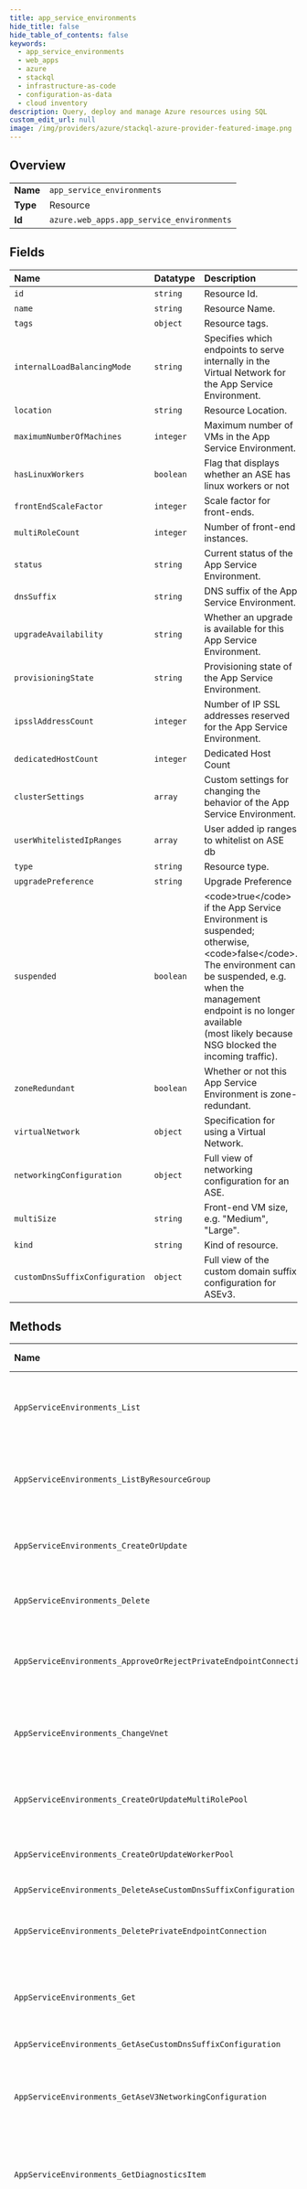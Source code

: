 ```yaml
---
title: app_service_environments
hide_title: false
hide_table_of_contents: false
keywords:
  - app_service_environments
  - web_apps
  - azure    
  - stackql
  - infrastructure-as-code
  - configuration-as-data
  - cloud inventory
description: Query, deploy and manage Azure resources using SQL
custom_edit_url: null
image: /img/providers/azure/stackql-azure-provider-featured-image.png
---
```

  
    

## Overview
<table><tbody>
<tr><td><b>Name</b></td><td><code>app_service_environments</code></td></tr>
<tr><td><b>Type</b></td><td>Resource</td></tr>
<tr><td><b>Id</b></td><td><code>azure.web_apps.app_service_environments</code></td></tr>
</tbody></table>

## Fields
| Name | Datatype | Description |
|:-----|:---------|:------------|
| `id` | `string` | Resource Id. |
| `name` | `string` | Resource Name. |
| `tags` | `object` | Resource tags. |
| `internalLoadBalancingMode` | `string` | Specifies which endpoints to serve internally in the Virtual Network for the App Service Environment. |
| `location` | `string` | Resource Location. |
| `maximumNumberOfMachines` | `integer` | Maximum number of VMs in the App Service Environment. |
| `hasLinuxWorkers` | `boolean` | Flag that displays whether an ASE has linux workers or not |
| `frontEndScaleFactor` | `integer` | Scale factor for front-ends. |
| `multiRoleCount` | `integer` | Number of front-end instances. |
| `status` | `string` | Current status of the App Service Environment. |
| `dnsSuffix` | `string` | DNS suffix of the App Service Environment. |
| `upgradeAvailability` | `string` | Whether an upgrade is available for this App Service Environment. |
| `provisioningState` | `string` | Provisioning state of the App Service Environment. |
| `ipsslAddressCount` | `integer` | Number of IP SSL addresses reserved for the App Service Environment. |
| `dedicatedHostCount` | `integer` | Dedicated Host Count |
| `clusterSettings` | `array` | Custom settings for changing the behavior of the App Service Environment. |
| `userWhitelistedIpRanges` | `array` | User added ip ranges to whitelist on ASE db |
| `type` | `string` | Resource type. |
| `upgradePreference` | `string` | Upgrade Preference |
| `suspended` | `boolean` | &lt;code&gt;true&lt;/code&gt; if the App Service Environment is suspended; otherwise, &lt;code&gt;false&lt;/code&gt;. The environment can be suspended, e.g. when the management endpoint is no longer available<br /> (most likely because NSG blocked the incoming traffic). |
| `zoneRedundant` | `boolean` | Whether or not this App Service Environment is zone-redundant. |
| `virtualNetwork` | `object` | Specification for using a Virtual Network. |
| `networkingConfiguration` | `object` | Full view of networking configuration for an ASE. |
| `multiSize` | `string` | Front-end VM size, e.g. "Medium", "Large". |
| `kind` | `string` | Kind of resource. |
| `customDnsSuffixConfiguration` | `object` | Full view of the custom domain suffix configuration for ASEv3. |
## Methods
| Name | Accessible by | Required Params | Description |
|:-----|:--------------|:----------------|:------------|
| `AppServiceEnvironments_List` | `SELECT` | `subscriptionId` | Description for Get all App Service Environments for a subscription. |
| `AppServiceEnvironments_ListByResourceGroup` | `SELECT` | `resourceGroupName, subscriptionId` | Description for Get all App Service Environments in a resource group. |
| `AppServiceEnvironments_CreateOrUpdate` | `INSERT` | `name, resourceGroupName, subscriptionId` | Description for Create or update an App Service Environment. |
| `AppServiceEnvironments_Delete` | `DELETE` | `name, resourceGroupName, subscriptionId` | Description for Delete an App Service Environment. |
| `AppServiceEnvironments_ApproveOrRejectPrivateEndpointConnection` | `EXEC` | `name, privateEndpointConnectionName, resourceGroupName, subscriptionId` | Description for Approves or rejects a private endpoint connection |
| `AppServiceEnvironments_ChangeVnet` | `EXEC` | `name, resourceGroupName, subscriptionId, data__id` | Description for Move an App Service Environment to a different VNET. |
| `AppServiceEnvironments_CreateOrUpdateMultiRolePool` | `EXEC` | `name, resourceGroupName, subscriptionId` | Description for Create or update a multi-role pool. |
| `AppServiceEnvironments_CreateOrUpdateWorkerPool` | `EXEC` | `name, resourceGroupName, subscriptionId, workerPoolName` | Description for Create or update a worker pool. |
| `AppServiceEnvironments_DeleteAseCustomDnsSuffixConfiguration` | `EXEC` | `name, resourceGroupName, subscriptionId` |  |
| `AppServiceEnvironments_DeletePrivateEndpointConnection` | `EXEC` | `name, privateEndpointConnectionName, resourceGroupName, subscriptionId` | Description for Deletes a private endpoint connection |
| `AppServiceEnvironments_Get` | `EXEC` | `name, resourceGroupName, subscriptionId` | Description for Get the properties of an App Service Environment. |
| `AppServiceEnvironments_GetAseCustomDnsSuffixConfiguration` | `EXEC` | `name, resourceGroupName, subscriptionId` |  |
| `AppServiceEnvironments_GetAseV3NetworkingConfiguration` | `EXEC` | `name, resourceGroupName, subscriptionId` | Description for Get networking configuration of an App Service Environment |
| `AppServiceEnvironments_GetDiagnosticsItem` | `EXEC` | `diagnosticsName, name, resourceGroupName, subscriptionId` | Description for Get a diagnostics item for an App Service Environment. |
| `AppServiceEnvironments_GetInboundNetworkDependenciesEndpoints` | `EXEC` | `name, resourceGroupName, subscriptionId` | Description for Get the network endpoints of all inbound dependencies of an App Service Environment. |
| `AppServiceEnvironments_GetMultiRolePool` | `EXEC` | `name, resourceGroupName, subscriptionId` | Description for Get properties of a multi-role pool. |
| `AppServiceEnvironments_GetOutboundNetworkDependenciesEndpoints` | `EXEC` | `name, resourceGroupName, subscriptionId` | Description for Get the network endpoints of all outbound dependencies of an App Service Environment. |
| `AppServiceEnvironments_GetPrivateEndpointConnection` | `EXEC` | `name, privateEndpointConnectionName, resourceGroupName, subscriptionId` | Description for Gets a private endpoint connection |
| `AppServiceEnvironments_GetPrivateEndpointConnectionList` | `EXEC` | `name, resourceGroupName, subscriptionId` | Description for Gets the list of private endpoints associated with a hosting environment |
| `AppServiceEnvironments_GetPrivateLinkResources` | `EXEC` | `name, resourceGroupName, subscriptionId` | Description for Gets the private link resources |
| `AppServiceEnvironments_GetVipInfo` | `EXEC` | `name, resourceGroupName, subscriptionId` | Description for Get IP addresses assigned to an App Service Environment. |
| `AppServiceEnvironments_GetWorkerPool` | `EXEC` | `name, resourceGroupName, subscriptionId, workerPoolName` | Description for Get properties of a worker pool. |
| `AppServiceEnvironments_ListAppServicePlans` | `EXEC` | `name, resourceGroupName, subscriptionId` | Description for Get all App Service plans in an App Service Environment. |
| `AppServiceEnvironments_ListCapacities` | `EXEC` | `name, resourceGroupName, subscriptionId` | Description for Get the used, available, and total worker capacity an App Service Environment. |
| `AppServiceEnvironments_ListDiagnostics` | `EXEC` | `name, resourceGroupName, subscriptionId` | Description for Get diagnostic information for an App Service Environment. |
| `AppServiceEnvironments_ListMultiRoleMetricDefinitions` | `EXEC` | `name, resourceGroupName, subscriptionId` | Description for Get metric definitions for a multi-role pool of an App Service Environment. |
| `AppServiceEnvironments_ListMultiRolePoolInstanceMetricDefinitions` | `EXEC` | `instance, name, resourceGroupName, subscriptionId` | Description for Get metric definitions for a specific instance of a multi-role pool of an App Service Environment. |
| `AppServiceEnvironments_ListMultiRolePoolSkus` | `EXEC` | `name, resourceGroupName, subscriptionId` | Description for Get available SKUs for scaling a multi-role pool. |
| `AppServiceEnvironments_ListMultiRolePools` | `EXEC` | `name, resourceGroupName, subscriptionId` | Description for Get all multi-role pools. |
| `AppServiceEnvironments_ListMultiRoleUsages` | `EXEC` | `name, resourceGroupName, subscriptionId` | Description for Get usage metrics for a multi-role pool of an App Service Environment. |
| `AppServiceEnvironments_ListOperations` | `EXEC` | `name, resourceGroupName, subscriptionId` | Description for List all currently running operations on the App Service Environment. |
| `AppServiceEnvironments_ListUsages` | `EXEC` | `name, resourceGroupName, subscriptionId` | Description for Get global usage metrics of an App Service Environment. |
| `AppServiceEnvironments_ListWebApps` | `EXEC` | `name, resourceGroupName, subscriptionId` | Description for Get all apps in an App Service Environment. |
| `AppServiceEnvironments_ListWebWorkerMetricDefinitions` | `EXEC` | `name, resourceGroupName, subscriptionId, workerPoolName` | Description for Get metric definitions for a worker pool of an App Service Environment. |
| `AppServiceEnvironments_ListWebWorkerUsages` | `EXEC` | `name, resourceGroupName, subscriptionId, workerPoolName` | Description for Get usage metrics for a worker pool of an App Service Environment. |
| `AppServiceEnvironments_ListWorkerPoolInstanceMetricDefinitions` | `EXEC` | `instance, name, resourceGroupName, subscriptionId, workerPoolName` | Description for Get metric definitions for a specific instance of a worker pool of an App Service Environment. |
| `AppServiceEnvironments_ListWorkerPoolSkus` | `EXEC` | `name, resourceGroupName, subscriptionId, workerPoolName` | Description for Get available SKUs for scaling a worker pool. |
| `AppServiceEnvironments_ListWorkerPools` | `EXEC` | `name, resourceGroupName, subscriptionId` | Description for Get all worker pools of an App Service Environment. |
| `AppServiceEnvironments_Reboot` | `EXEC` | `name, resourceGroupName, subscriptionId` | Description for Reboot all machines in an App Service Environment. |
| `AppServiceEnvironments_Resume` | `EXEC` | `name, resourceGroupName, subscriptionId` | Description for Resume an App Service Environment. |
| `AppServiceEnvironments_Suspend` | `EXEC` | `name, resourceGroupName, subscriptionId` | Description for Suspend an App Service Environment. |
| `AppServiceEnvironments_TestUpgradeAvailableNotification` | `EXEC` | `name, resourceGroupName, subscriptionId` |  |
| `AppServiceEnvironments_Update` | `EXEC` | `name, resourceGroupName, subscriptionId` | Description for Create or update an App Service Environment. |
| `AppServiceEnvironments_UpdateAseCustomDnsSuffixConfiguration` | `EXEC` | `name, resourceGroupName, subscriptionId` |  |
| `AppServiceEnvironments_UpdateAseNetworkingConfiguration` | `EXEC` | `name, resourceGroupName, subscriptionId` | Description for Update networking configuration of an App Service Environment |
| `AppServiceEnvironments_UpdateMultiRolePool` | `EXEC` | `name, resourceGroupName, subscriptionId` | Description for Create or update a multi-role pool. |
| `AppServiceEnvironments_UpdateWorkerPool` | `EXEC` | `name, resourceGroupName, subscriptionId, workerPoolName` | Description for Create or update a worker pool. |
| `AppServiceEnvironments_Upgrade` | `EXEC` | `name, resourceGroupName, subscriptionId` | Description for Initiate an upgrade of an App Service Environment if one is available. |
